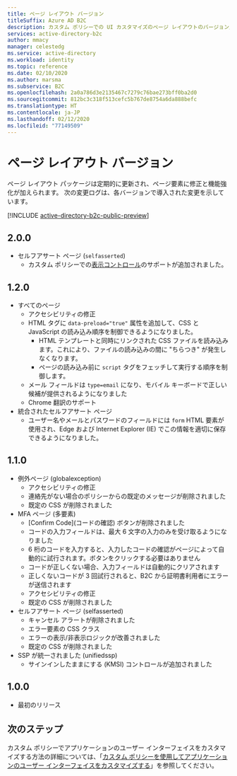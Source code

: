 ```yaml
---
title: ページ レイアウト バージョン
titleSuffix: Azure AD B2C
description: カスタム ポリシーでの UI カスタマイズのページ レイアウトのバージョン履歴。
services: active-directory-b2c
author: mmacy
manager: celestedg
ms.service: active-directory
ms.workload: identity
ms.topic: reference
ms.date: 02/10/2020
ms.author: marsma
ms.subservice: B2C
ms.openlocfilehash: 2a0a786d3e2135467c7279c76bae273bff0ba2d0
ms.sourcegitcommit: 812bc3c318f513cefc5b767de8754a6da888befc
ms.translationtype: HT
ms.contentlocale: ja-JP
ms.lasthandoff: 02/12/2020
ms.locfileid: "77149509"
---
```

# <a name="page-layout-versions"></a>ページ レイアウト バージョン

ページ レイアウト パッケージは定期的に更新され、ページ要素に修正と機能強化が加えられます。 次の変更ログは、各バージョンで導入された変更を示しています。

[!INCLUDE [active-directory-b2c-public-preview](../../includes/active-directory-b2c-public-preview.md)]

## <a name="200"></a>2.0.0

- セルフアサート ページ (`selfasserted`)
  - カスタム ポリシーでの[表示コントロール](display-controls.md)のサポートが追加されました。

## <a name="120"></a>1.2.0

- すべてのページ
  - アクセシビリティの修正
  - HTML タグに `data-preload="true"` 属性を追加して、CSS と JavaScript の読み込み順序を制御できるようになりました。
    - HTML テンプレートと同時にリンクされた CSS ファイルを読み込みます。これにより、ファイルの読み込みの間に "ちらつき" が発生しなくなります。
    - ページの読み込み前に `script` タグをフェッチして実行する順序を制御します。
  - メール フィールドは `type=email` になり、モバイル キーボードで正しい候補が提供されるようになりました
  - Chrome 翻訳のサポート
- 統合されたセルフアサート ページ
  - ユーザー名やメールとパスワードのフィールドには `form` HTML 要素が使用され、Edge および Internet Explorer (IE) でこの情報を適切に保存できるようになりました。

## <a name="110"></a>1.1.0

- 例外ページ (globalexception)
  - アクセシビリティの修正
  - 連絡先がない場合のポリシーからの既定のメッセージが削除されました
  - 既定の CSS が削除されました
- MFA ページ (多要素)
  - [Confirm Code]\(コードの確認\) ボタンが削除されました
  - コードの入力フィールドは、最大 6 文字の入力のみを受け取るようになりました
  - 6 桁のコードを入力すると、入力したコードの確認がページによって自動的に試行されます。ボタンをクリックする必要はありません
  - コードが正しくない場合、入力フィールドは自動的にクリアされます
  - 正しくないコードが 3 回試行されると、B2C から証明書利用者にエラーが送信されます
  - アクセシビリティの修正
  - 既定の CSS が削除されました
- セルフアサート ページ (selfasserted)
  - キャンセル アラートが削除されました
  - エラー要素の CSS クラス
  - エラーの表示/非表示ロジックが改善されました
  - 既定の CSS が削除されました
- SSP が統一されました (unifiedssp)
  - サインインしたままにする (KMSI) コントロールが追加されました

## <a name="100"></a>1.0.0

- 最初のリリース

## <a name="next-steps"></a>次のステップ

カスタム ポリシーでアプリケーションのユーザー インターフェイスをカスタマイズする方法の詳細については、「[カスタム ポリシーを使用してアプリケーションのユーザー インターフェイスをカスタマイズする](custom-policy-ui-customization.md)」を参照してください。
